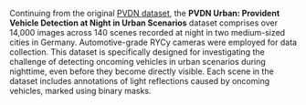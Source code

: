 Continuing from the original [PVDN dataset](https://arxiv.org/abs/2012.15376), the **PVDN Urban: Provident Vehicle Detection at Night in Urban Scenarios** dataset comprises over 14,000 images across 140 scenes recorded at night in two medium-sized cities in Germany. Automotive-grade RYCy cameras were employed for data collection. This dataset is specifically designed for investigating the challenge of detecting oncoming vehicles in urban scenarios during nighttime, even before they become directly visible. Each scene in the dataset includes annotations of light reflections caused by oncoming vehicles, marked using binary masks.
